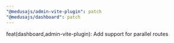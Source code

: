 ```yaml
---
"@medusajs/admin-vite-plugin": patch
"@medusajs/dashboard": patch
---
```


feat(dashboard,admin-vite-plugin): Add support for parallel routes
